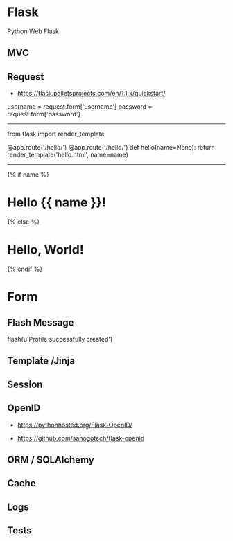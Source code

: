 # Flask
Python  Web  Flask 

## MVC

##  Request
 * https://flask.palletsprojects.com/en/1.1.x/quickstart/

username = request.form['username']
password = request.form['password']
*************************
from flask import render_template

@app.route('/hello/')
@app.route('/hello/<name>')
def hello(name=None):
    return render_template('hello.html', name=name)
  
  ************
  <!doctype html>
<title>Hello from Flask</title>
{% if name %}
  <h1>Hello {{ name }}!</h1>
{% else %}
  <h1>Hello, World!</h1>
{% endif %}

# Form

## Flash Message
flash(u'Profile successfully created')

## Template /Jinja

## Session

## OpenID

- https://pythonhosted.org/Flask-OpenID/

- https://github.com/sanogotech/flask-openid

## ORM / SQLAlchemy

## Cache

## Logs

## Tests

